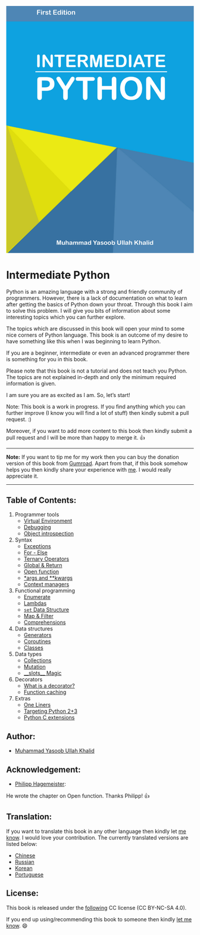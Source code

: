 ![Intermediate Python Book Cover](_static/cover.png)

Intermediate Python
===================

Python is an amazing language with a strong and friendly community of programmers. However, there is a lack of documentation on what to learn after getting the basics of Python down your throat. Through this book I aim to solve this problem. I will give you bits of information about some interesting topics which you can further explore.

The topics which are discussed in this book will open your mind to some nice corners of Python language. This book is an outcome of my desire to have something like this when I was beginning to learn Python.

If you are a beginner, intermediate or even an advanced programmer there is something for you in this book.

Please note that this book is not a tutorial and does not teach you Python. The topics are not explained in-depth and only the minimum required information is given.

I am sure you are as excited as I am. So, let’s start!

Note: This book is a work in progress. If you find anything which you can further improve (I know you will find a lot of stuff) then kindly submit a pull request. :)

Moreover, if you want to add more content to this book then kindly submit a pull request and I will be more than happy to merge it. :+1:

-------------------

**Note:** If you want to tip me for my work then you can buy the donation version of this book from [Gumroad](https://gum.co/intermediate_python). Apart from that, if this book somehow helps you then kindly share your experience with [me](mailto:yasoob.khld@gmail.com). I would really appreciate it.

-------------------

Table of Contents:
------------------
1) Programmer tools
    - [Virtual Environment](virtual_environment.rst)
    - [Debugging](debugging.rst)
    - [Object introspection](object_introspection.rst)
2) Syntax
    - [Exceptions](exceptions.rst)
    - [For - Else](for_-_else.rst)
    - [Ternary Operators](ternary_operators.rst)
    - [Global & Return](global_&_return.rst)
    - [Open function](open_function.rst)
    - [\*args and \*\*kwargs](args_and_kwargs.rst)
    - [Context managers](context_managers.rst)
3) Functional programming
    - [Enumerate](enumerate.rst)
    - [Lambdas](lambdas.rst)
    - [``set`` Data Structure](set_-_data_structure.rst)
    - [Map & Filter](map_filter.rst)
    - [Comprehensions](comprehensions.rst)
4) Data structures
    - [Generators](generators.rst)
    - [Coroutines](coroutines.rst)
    - [Classes](classes.rst)
5) Data types
    - [Collections](collections.rst)
    - [Mutation](mutation.rst)
    - [\_\_slots\_\_ Magic](__slots__magic.rst)
6) Decorators
    - [What is a decorator?](decorators.rst)
    - [Function caching](function_caching.rst)
7) Extras
    - [One Liners](one_liners.rst)
    - [Targeting Python 2+3](targeting_python_2_3.rst)
    - [Python C extensions](python_c_extension.rst)

Author:
------

- [Muhammad Yasoob Ullah Khalid](https://github.com/yasoob)

Acknowledgement:
----------------

- [Philipp Hagemeister](https://github.com/phihag):

He wrote the chapter on Open function. Thanks Philipp! :+1:

Translation:
------------
If you want to translate this book in any other language then kindly let [me know](mailto:yasoob.khld@gmail.com). I would love your contribution. The currently translated versions are listed below:

- [Chinese](https://github.com/eastlakeside/interpy-zh)
- [Russian](https://github.com/lancelote/interpy-ru)
- [Korean](https://github.com/DDanggle/interpy-kr)
- [Portuguese](https://github.com/joanasouza/intermediatePython)

License:
-------

This book is released under the [following](http://creativecommons.org/licenses/by-nc-sa/4.0/) CC license (CC BY-NC-SA 4.0).

If you end up using/recommending this book to someone then kindly [let me know](mailto:yasoob.khld@gmail.com). :smile:


